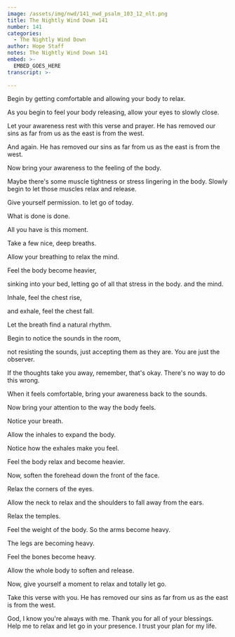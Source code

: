 ```yaml
---
image: /assets/img/nwd/141_nwd_psalm_103_12_nlt.png
title: The Nightly Wind Down 141
number: 141
categories:
  - The Nightly Wind Down
author: Hope Staff
notes: The Nightly Wind Down 141
embed: >-
  EMBED_GOES_HERE
transcript: >-
  
---
```

Begin by getting comfortable and allowing your body to relax.

As you begin to feel your body releasing, allow your eyes to slowly close.

Let your awareness rest with this verse and prayer. He has removed our sins as far from us as the east is from the west.

And again. He has removed our sins as far from us as the east is from the west.

Now bring your awareness to the feeling of the body.

Maybe there's some muscle tightness or stress lingering in the body. Slowly begin to let those muscles relax and release.

Give yourself permission. to let go of today.

What is done is done.

All you have is this moment.

Take a few nice, deep breaths.

Allow your breathing to relax the mind.

Feel the body become heavier,

sinking into your bed, letting go of all that stress in the body. and the mind.

Inhale, feel the chest rise,

and exhale, feel the chest fall.

Let the breath find a natural rhythm.

Begin to notice the sounds in the room,

not resisting the sounds, just accepting them as they are. You are just the observer.

If the thoughts take you away, remember, that's okay. There's no way to do this wrong.

When it feels comfortable, bring your awareness back to the sounds.

Now bring your attention to the way the body feels.

Notice your breath.

Allow the inhales to expand the body.

Notice how the exhales make you feel.

Feel the body relax and become heavier.

Now, soften the forehead down the front of the face.

Relax the corners of the eyes.

Allow the neck to relax and the shoulders to fall away from the ears.

Relax the temples.

Feel the weight of the body. So the arms become heavy.

The legs are becoming heavy.

Feel the bones become heavy.

Allow the whole body to soften and release.

Now, give yourself a moment to relax and totally let go.

Take this verse with you. He has removed our sins as far from us as the east is from the west.

God, I know you're always with me. Thank you for all of your blessings. Help me to relax and let go in your presence. I trust your plan for my life.

